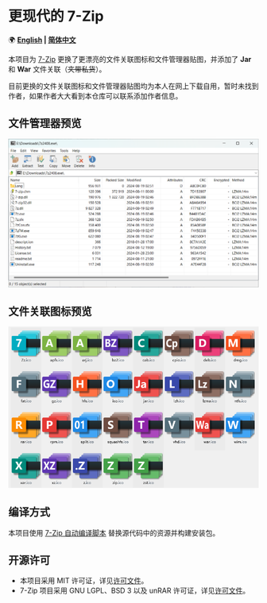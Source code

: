 ﻿# 更现代的 7-Zip

🌍 **[English](README-EN.md) | [简体中文](README.md)**

本项目为 [7-Zip](https://www.7-zip.org/) 更换了更漂亮的文件关联图标和文件管理器贴图，并添加了 **Jar** 和 **War** 文件关联（~~夹带私货~~）。

目前更换的文件关联图标和文件管理器贴图均为本人在网上下载自用，暂时未找到作者，如果作者大大看到本仓库可以联系添加作者信息。

## 文件管理器预览

![Preview1](Previews/Preview1.png)

## 文件关联图标预览

![Preview1](Previews/Preview2.png)

## 编译方式

本项目使用 [7-Zip 自动编译脚本](https://github.com/YukiIsait/7ZipBuilder) 替换源代码中的资源并构建安装包。

## 开源许可

- 本项目采用 MIT 许可证，详见[许可文件](LICENSE.md)。
- 7-Zip 项目采用 GNU LGPL、BSD 3 以及 unRAR 许可证，详见[许可文件](https://www.7-zip.org/license.txt)。
